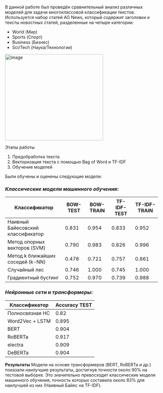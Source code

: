 В данной работе был проведён сравнительный анализ различных моделей для задачи многоклассовой классификации текстов.
Используется набор статей AG News, который содержит заголовки и тексты новостных статей, разделенные на четыре категории:
  * World (Мир)
  * Sports (Спорт)
  * Business (Бизнес)
  * Sci/Tech (Наука/Технологии)
  <img width="323" height="284" alt="image" src="https://github.com/user-attachments/assets/218e5957-b97a-4b3c-a6f5-e1edd2075a10" />
  

Этапы работы
1. Предобработка текста
2. Векторизация текста с помощью Bag of Word и TF-IDF
3. Обучение моделей
   
Были обучены и оценены следующие модели:


### *Классические модели машинного обучения*:

| Классификатор | BOW-TEST | BOW-TRAIN | TF-IDF-TEST | TF-IDF-TRAIN |
| --- | --- | --- | --- | --- |
| Наивный Байесовский классификатор | 0.831 | 0.954 | 0.833 | 0.952 |
| Метод опорных векторов (SVM) | 0.790 | 0.983 | 0.826 | 0.996 |
| Метод k ближайших соседей (k-NN) | 0.478 | 0.721 | 0.757 | 0.861 |
| Случайный лес | 0.746 | 1.000 | 0.745 | 1.000 |
| Градиентный бустинг | 0.752 | 0.970 | 0.739 | 0.988 |


### *Нейронные сети и трансформеры*:

| Классификатор | Accuracy TEST |
| --- | --- |
| Полносвязная НС | 0.82 |
| Word2Vec + LSTM | 0.895 |
| BERT | 0.904 |
| RoBERTa | 0.917 |
| electra | 0.909 |
|DeBERTa | 0.904|


**Результаты**
Модели на основе трансформеров (BERT, RoBERTa и др.) показали наилучшие результаты, достигнув точности около 90% на тестовой выборке. Это значительно превосходит классические модели машинного обучения, точность которых составила около 83% для наилучшей из них (Наивный Байес на TF-IDF).
